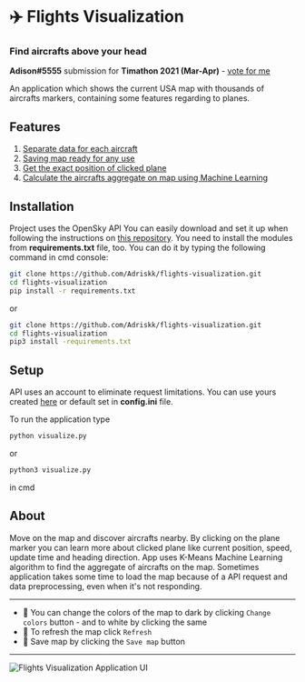 # ✈️ Flights Visualization

### Find aircrafts above your head


**Adison#5555** submission for **Timathon 2021 (Mar-Apr)** - [vote for me](#)

An application which shows the current USA map with
thousands of aircrafts markers, containing some features regarding to planes. 



## Features
1. [Separate data for each aircraft]()
2. [Saving map ready for any use]()
3. [Get the exact position of clicked plane]()
4. [Calculate the aircrafts aggregate on map using Machine Learning]()



## Installation
Project uses the OpenSky API
You can easily download and set it up when following the instructions
on [this repository](https://github.com/openskynetwork/opensky-api).
You need to install the modules from **requirements.txt** file, too.
You can do it by typing the following command in cmd console:

```bash
git clone https://github.com/Adriskk/flights-visualization.git
cd flights-visualization
pip install -r requirements.txt
```
or 

```bash
git clone https://github.com/Adriskk/flights-visualization.git
cd flights-visualization
pip3 install -requirements.txt
```



## Setup
API uses an account to eliminate request limitations.
You can use yours created [here](https://opensky-network.org/my-opensky/profile/profile) or default set in **config.ini** file.

To run the application type

```bash
python visualize.py
```

or 

```bash
python3 visualize.py
```

in cmd 


## About
Move on the map and discover aircrafts nearby. By clicking on the plane marker you can learn more about clicked
plane like current position, speed, update time and heading direction. App uses K-Means Machine Learning algorithm to find the aggregate of 
aircrafts on the map. Sometimes application takes some time to load the map because of a API request and data preprocessing, even when it's not responding.

---
* 🌈 You can change the colors of the map to dark by clicking ```Change colors``` button - and to white by clicking the same
* 🔄 To refresh the map click ```Refresh```
* 💾 Save map by clicking the ```Save map``` button

---

![Flights Visualization Application UI](https://user-images.githubusercontent.com/65545676/111905221-d32bad00-8a4a-11eb-884f-6faa525b0a95.png)
